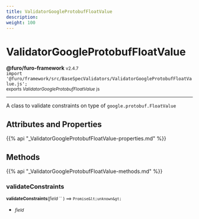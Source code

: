 ```yaml
---
title: ValidatorGoogleProtobufFloatValue
description: 
weight: 100
---
```


# ValidatorGoogleProtobufFloatValue

**@furo/furo-framework** <small>v2.4.7</small>
<br>`import '@furo/framework/src/BaseSpecValidators/ValidatorGoogleProtobufFloatValue.js';`<small>
<br>exports *ValidatorGoogleProtobufFloatValue* js</small>


****

A class to validate constraints on type of <code>google.protobuf.FloatValue</code>

## Attributes and Properties
{{% api "_ValidatorGoogleProtobufFloatValue-properties.md" %}}






## Methods
{{% api "_ValidatorGoogleProtobufFloatValue-methods.md" %}}


### **validateConstraints**
<small>**validateConstraints**(*field* `` ) ⟹ `Promise&lt;unknown&gt;`</small>



- <small>*field* </small>
<br><br>
